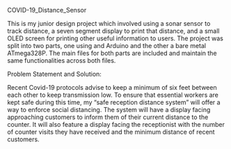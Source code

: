 COVID-19_Distance_Sensor

This is my junior design project which involved using a sonar sensor to track distance, a seven segment display to print that distance, and a small OLED screen for printing other useful information to users. The project was split into two parts, one using and Arduino and the other a bare metal ATmega328P. The main files for both parts are included and maintain the same functionalities across both files.


Problem Statement and Solution:

Recent Covid-19 protocols advise to keep a minimum of six feet between each other to keep transmission low. To ensure that essential workers are kept safe during this time, my “safe reception distance system” will offer a way to enforce social distancing. The system will have a display facing approaching customers to inform them of their current distance to the counter. It will also feature a display facing the receptionist with the number of counter visits they have received and the minimum distance of recent customers.
